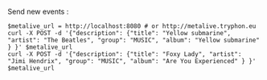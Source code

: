 Send new events :

    $metalive_url = http://localhost:8080 # or http://metalive.tryphon.eu
    curl -X POST -d '{"description": {"title": "Yellow submarine", "artist": "The Beatles", "group": "MUSIC", "album": "Yellow submarine" } }' $metalive_url
    curl -X POST -d '{"description": {"title": "Foxy Lady", "artist": "Jimi Hendrix", "group": "MUSIC", "album": "Are You Experienced" } }' $metalive_url
